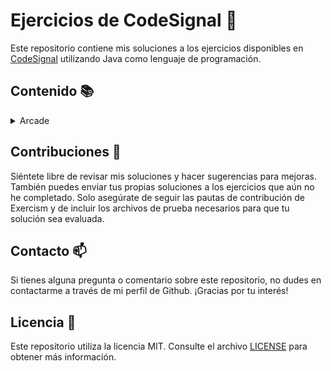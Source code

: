 # Ejercicios de CodeSignal :rocket:

Este repositorio contiene mis soluciones a los ejercicios disponibles en [CodeSignal](https://app.codesignal.com/) utilizando Java como lenguaje de programación.

## Contenido :books:

<details>
  <summary>Arcade</summary>
  <ul>
    <details open>
      <summary>Intro</summary>
        <ul>
          <li>The Journey Begins</li>
          <ol type="1">
            <li><a href="/src/main/java/dev/asjordi/arcade/intro/thejourneybegins/add.java">add</a></li>
            <li><a href="/src/main/java/dev/asjordi/arcade/intro/thejourneybegins/CenturyFromYear.java">centuryFromYear</a></li>
            <li><a href="/src/main/java/dev/asjordi/arcade/intro/thejourneybegins/CheckPalindrome.java">checkPalindrome</a></li>
          </ol>
          <li>Edge of the Ocean</li>
          <ol type="1">
            <li><a href="/src/main/java/dev/asjordi/arcade/intro/edgeoftheocean/AdjacentElementsProduct.java">adjacentElementsProduct</a></li>
          </ol>
        </ul>
    </details>
  </ul>
</details>

## Contribuciones :handshake:

Siéntete libre de revisar mis soluciones y hacer sugerencias para mejoras. También puedes enviar tus propias soluciones a los ejercicios que aún no he completado. Solo asegúrate de seguir las pautas de contribución de Exercism y de incluir los archivos de prueba necesarios para que tu solución sea evaluada.

## Contacto :mailbox:

Si tienes alguna pregunta o comentario sobre este repositorio, no dudes en contactarme a través de mi perfil de Github. ¡Gracias por tu interés!

## Licencia :page_facing_up:

Este repositorio utiliza la licencia MIT. Consulte el archivo [LICENSE](LICENSE) para obtener más información.
